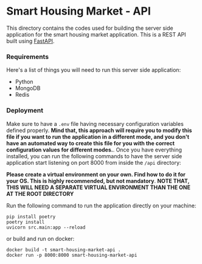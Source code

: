 # Smart Housing Market - API

This directory contains the codes used for building the server side application for the smart housing market application. This is a REST API built using [FastAPI](https://fastapi.tiangolo.com/).

### Requirements

Here's a list of things you will need to run this server side application:

* Python
* MongoDB
* Redis

### Deployment

Make sure to have a `.env` file having necessary configuration variables defined properly. **Mind that, this approach will require you to modify this file if you want to run the application in a different mode, and you don't have an automated way to create this file for you with the correct configuration values for different modes.**. Once you have everything installed, you can run the following commands to have the server side application start listening on port 8000 from inside the `/api` directory:

**Please create a virtual environment on your own. Find how to do it for your OS. This is highly recommended, but not mandatory**.
**NOTE THAT, THIS WILL NEED A SEPARATE VIRTUAL ENVIRONMENT THAN THE ONE AT THE ROOT DIRECTORY**

Run the following command to run the application directly on your machine:

```
pip install poetry
poetry install
uvicorn src.main:app --reload
```

or build and run on docker:

```
docker build -t smart-housing-market-api .
docker run -p 8000:8000 smart-housing-market-api
```
